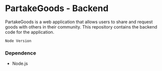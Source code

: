 # PartakeGoods - Backend

PartakeGoods is a web application that allows users to share and request goods with others in their community. This repository contains the backend code for the application.

```Node Version```

### Dependence

- Node.js
